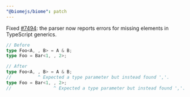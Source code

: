 ```yaml
---
"@biomejs/biome": patch
---
```


Fixed [#7494](https://github.com/biomejs/biome/issues/7494): the parser now reports errors for missing elements in TypeScript generics.

```ts
// Before
type Foo<A, , B> = A & B;
type Foo = Bar<1, , 2>;

// After
type Foo<A, , B> = A & B;
//          ^ Expected a type parameter but instead found ','.
type Foo = Bar<1, , 2>;
//                ^ Expected a type parameter but instead found ','.
```
